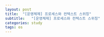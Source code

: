 ```yaml
---
layout: post
title:  "[운영체제] 프로세스와 컨텍스트 스위칭"
subtitle:   "[운영체제] 프로세스와 컨텍스트 스위칭"
categories: study
tags: os
---
```


